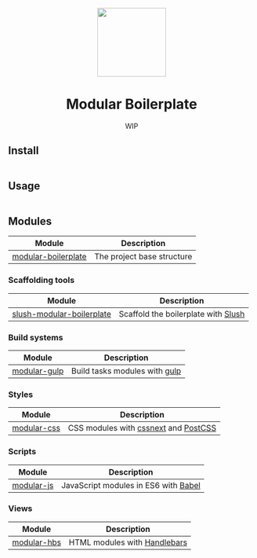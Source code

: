 <p align="center">
    <a href="https://github.com/modularbp/modular-boilerplate">
        <img src="https://user-images.githubusercontent.com/4596862/37635200-aa3271b2-2bd0-11e8-8a65-9cafa0addd67.png" height="140">
    </a>
</p>
<h1 align="center">Modular Boilerplate</h1>
<p align="center">WIP</p>

## Install
```sh

```

## Usage
```sh

```

## Modules
| Module | Description |
| ------ | ----------- |
| [modular-boilerplate] | The project base structure |

### Scaffolding tools
| Module | Description |
| ------ | ----------- |
| [slush-modular-boilerplate] | Scaffold the boilerplate with [Slush] |

### Build systems
| Module | Description |
| ------ | ----------- |
| [modular-gulp] | Build tasks modules with [gulp] |

### Styles
| Module | Description |
| ------ | ----------- |
| [modular-css] | CSS modules with [cssnext] and [PostCSS] |

### Scripts
| Module | Description |
| ------ | ----------- |
| [modular-js] | JavaScript modules in ES6 with [Babel] |

### Views
| Module | Description |
| ------ | ----------- |
| [modular-hbs] | HTML modules with [Handlebars] |

[modular-boilerplate]: https://github.com/modularbp/modular-boilerplate
[slush-modular-boilerplate]: https://github.com/modularbp/slush-modular-boilerplate
[modular-gulp]: https://github.com/modularbp/modular-gulp
[modular-css]: https://github.com/modularbp/modular-css
[modular-js]: https://github.com/modularbp/modular-js
[modular-hbs]: https://github.com/modularbp/modular-hbs

[Slush]: https://github.com/slushjs/slush
[gulp]: https://github.com/gulpjs/gulp
[cssnext]: https://github.com/MoOx/postcss-cssnext
[PostCSS]: https://github.com/postcss/postcss
[Babel]: https://github.com/babel/babel
[Handlebars]: https://github.com/wycats/handlebars.js
